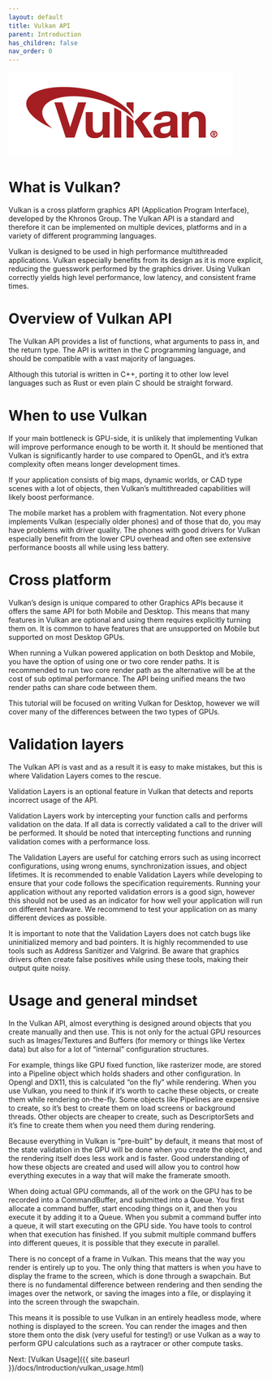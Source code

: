 ```yaml
---
layout: default
title: Vulkan API
parent: Introduction
has_children: false
nav_order: 0
---
```


![vulkan logo](../../assets/Vulkan_170px_Dec16.jpg)


# What is Vulkan?
Vulkan is a cross platform graphics API (Application Program Interface), developed by the Khronos Group. The Vulkan API is a standard and therefore it can be implemented on multiple devices, platforms and in a variety of different programming languages.

Vulkan is designed to be used in high performance multithreaded applications. Vulkan especially benefits from its design as it is more explicit, reducing the guesswork performed by the graphics driver. Using Vulkan correctly yields high level performance, low latency, and consistent frame times.

# Overview of Vulkan API
The Vulkan API provides a list of functions, what arguments to pass in, and the return type. The API is written in the C programming language, and should be compatible with a vast majority of languages.

Although this tutorial is written in C++, porting it to other low level languages such as Rust or even plain C should be straight forward.

# When to use Vulkan
If your main bottleneck is GPU-side, it is unlikely that implementing Vulkan will improve performance enough to be worth it. It should be mentioned that Vulkan is significantly harder to use compared to OpenGL, and it’s extra complexity often means longer development times.

If your application consists of big maps, dynamic worlds, or CAD type scenes with a lot of objects, then Vulkan’s multithreaded capabilities will likely boost performance.

The mobile market has a problem with fragmentation. Not every phone implements Vulkan (especially older phones) and of those that do, you may have problems with driver quality. The phones with good drivers for Vulkan especially benefit from the lower CPU overhead and often see extensive performance boosts all while using less battery.

# Cross platform
Vulkan’s design is unique compared to other Graphics APIs because it offers the same API for both Mobile and Desktop. This means that many features in Vulkan are optional and using them requires explicitly turning them on. It is common to have features that are unsupported on Mobile but supported on most Desktop GPUs.

When running a Vulkan powered application on both Desktop and Mobile, you have the option of using one or two core render paths. It is recommended to run two core render path as the alternative will be at the cost of sub optimal performance. The API being unified means the two render paths can share code between them.

This tutorial will be focused on writing Vulkan for Desktop, however we will cover many of the differences between the two types of GPUs.

# Validation layers
The Vulkan API is vast and as a result it is easy to make mistakes, but this is where Validation Layers comes to the rescue.

Validation Layers is an optional feature in Vulkan that detects and reports incorrect usage of the API.

Validation Layers work by intercepting your function calls and performs validation on the data. If all data is correctly validated a call to the driver will be performed. It should be noted that intercepting functions and running validation comes with a performance loss.

The Validation Layers are useful for catching errors such as using incorrect configurations, using wrong enums, synchronization issues, and object lifetimes. It is recommended to enable Validation Layers while developing to ensure that your code follows the specification requirements. Running your application without any reported validation errors is a good sign, however this should not be used as an indicator for how well your application will run on different hardware. We recommend to test your application on as many different devices as possible.

It is important to note that the Validation Layers does not catch bugs like uninitialized memory and bad pointers. It is highly recommended to use tools such as Address Sanitizer and Valgrind. Be aware that graphics drivers often create false positives while using these tools, making their output quite noisy.

# Usage and general mindset
In the Vulkan API, almost everything is designed around objects that you create manually and then use. This is not only for the actual GPU resources such as Images/Textures and Buffers (for memory or things like Vertex data) but also for a lot of “internal” configuration structures.

For example, things like GPU fixed function, like rasterizer mode, are stored into a Pipeline object which holds shaders and other configuration. In Opengl and DX11, this is calculated “on the fly” while rendering. When you use Vulkan, you need to think if it’s worth to cache these objects, or create them while rendering on-the-fly. Some objects like Pipelines are expensive to create, so it’s best to create them on load screens or background threads. Other objects are cheaper to create, such as DescriptorSets and it’s fine to create them when you need them during rendering.

Because everything in Vulkan is “pre-built” by default, it means that most of the state validation in the GPU will be done when you create the object, and the rendering itself does less work and is faster. Good understanding of how these objects are created and used will allow you to control how everything executes in a way that will make the framerate smooth.

When doing actual GPU commands, all of the work on the GPU has to be recorded into a CommandBuffer, and submitted into a Queue. You first allocate a command buffer, start encoding things on it, and then you execute it by adding it to a Queue. When you submit a command buffer into a queue, it will start executing on the GPU side. You have tools to control when that execution has finished. If you submit multiple command buffers into different queues, it is possible that they execute in parallel.

There is no concept of a frame in Vulkan. This means that the way you render is entirely up to you. The only thing that matters is when you have to display the frame to the screen, which is done through a swapchain. But there is no fundamental difference between rendering and then sending the images over the network, or saving the images into a file, or displaying it into the screen through the swapchain.

This means it is possible to use Vulkan in an entirely headless mode, where nothing is displayed to the screen. You can render the images and then store them onto the disk (very useful for testing!) or use Vulkan as a way to perform GPU calculations such as a raytracer or other compute tasks.

Next: [Vulkan Usage]({{ site.baseurl }}/docs/Introduction/vulkan_usage.html)